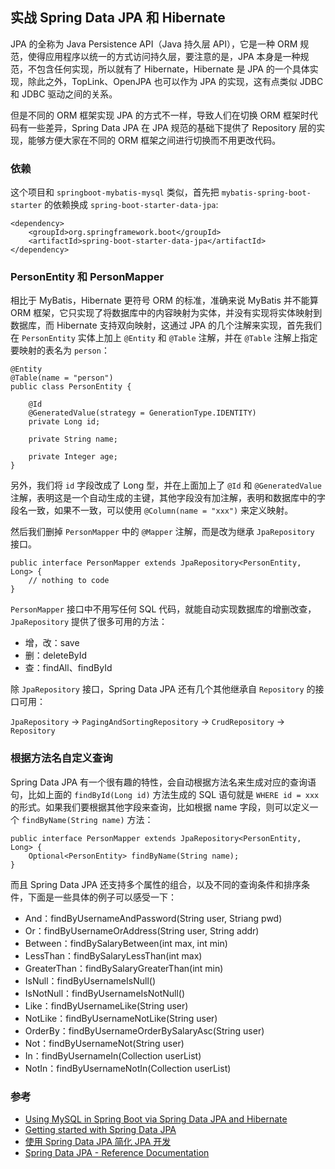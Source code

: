 ## 实战 Spring Data JPA 和 Hibernate

JPA 的全称为 Java Persistence API（Java 持久层 API），它是一种 ORM 规范，使得应用程序以统一的方式访问持久层，要注意的是，JPA 本身是一种规范，不包含任何实现，所以就有了 Hibernate，Hibernate 是 JPA 的一个具体实现，除此之外，TopLink、OpenJPA 也可以作为 JPA 的实现，这有点类似 JDBC 和 JDBC 驱动之间的关系。

但是不同的 ORM 框架实现 JPA 的方式不一样，导致人们在切换 ORM 框架时代码有一些差异，Spring Data JPA 在 JPA 规范的基础下提供了 Repository 层的实现，能够方便大家在不同的 ORM 框架之间进行切换而不用更改代码。

### 依赖

这个项目和 `springboot-mybatis-mysql` 类似，首先把 `mybatis-spring-boot-starter` 的依赖换成 `spring-boot-starter-data-jpa`:

```
<dependency>
    <groupId>org.springframework.boot</groupId>
    <artifactId>spring-boot-starter-data-jpa</artifactId>
</dependency>
```

### PersonEntity 和 PersonMapper

相比于 MyBatis，Hibernate 更符号 ORM 的标准，准确来说 MyBatis 并不能算 ORM 框架，它只实现了将数据库中的内容映射为实体，并没有实现将实体映射到数据库，而 Hibernate 支持双向映射，这通过 JPA 的几个注解来实现，首先我们在 `PersonEntity` 实体上加上 `@Entity` 和 `@Table` 注解，并在 `@Table` 注解上指定要映射的表名为 `person`：

```
@Entity
@Table(name = "person")
public class PersonEntity {

    @Id
    @GeneratedValue(strategy = GenerationType.IDENTITY)
    private Long id;
    
    private String name;
    
    private Integer age;
}
```

另外，我们将 `id` 字段改成了 Long 型，并在上面加上了 `@Id` 和 `@GeneratedValue` 注解，表明这是一个自动生成的主键，其他字段没有加注解，表明和数据库中的字段名一致，如果不一致，可以使用 `@Column(name = "xxx")` 来定义映射。

然后我们删掉 `PersonMapper` 中的 `@Mapper` 注解，而是改为继承 `JpaRepository` 接口。

```
public interface PersonMapper extends JpaRepository<PersonEntity, Long> {
    // nothing to code
}
```

`PersonMapper` 接口中不用写任何 SQL 代码，就能自动实现数据库的增删改查，`JpaRepository` 提供了很多可用的方法：

* 增，改：save
* 删：deleteById
* 查：findAll、findById

除 `JpaRepository` 接口，Spring Data JPA 还有几个其他继承自 `Repository` 的接口可用：

`JpaRepository` -> `PagingAndSortingRepository` -> `CrudRepository` -> `Repository`

### 根据方法名自定义查询

Spring Data JPA 有一个很有趣的特性，会自动根据方法名来生成对应的查询语句，比如上面的 `findById(Long id)` 方法生成的 SQL 语句就是 `WHERE id = xxx` 的形式。如果我们要根据其他字段来查询，比如根据 name 字段，则可以定义一个 `findByName(String name)` 方法：

```
public interface PersonMapper extends JpaRepository<PersonEntity, Long> {
    Optional<PersonEntity> findByName(String name);
}
```

而且 Spring Data JPA 还支持多个属性的组合，以及不同的查询条件和排序条件，下面是一些具体的例子可以感受一下：

* And：findByUsernameAndPassword(String user, Striang pwd)
* Or：findByUsernameOrAddress(String user, String addr)
* Between：findBySalaryBetween(int max, int min)
* LessThan：findBySalaryLessThan(int max)
* GreaterThan：findBySalaryGreaterThan(int min)
* IsNull：findByUsernameIsNull()
* IsNotNull：findByUsernameIsNotNull()
* Like：findByUsernameLike(String user)
* NotLike：findByUsernameNotLike(String user)
* OrderBy：findByUsernameOrderBySalaryAsc(String user)
* Not：findByUsernameNot(String user)
* In：findByUsernameIn(Collection<String> userList)
* NotIn：findByUsernameNotIn(Collection<String> userList)

### 参考

* [Using MySQL in Spring Boot via Spring Data JPA and Hibernate](http://blog.netgloo.com/2014/10/27/using-mysql-in-spring-boot-via-spring-data-jpa-and-hibernate/)
* [Getting started with Spring Data JPA](https://spring.io/blog/2011/02/10/getting-started-with-spring-data-jpa/)
* [使用 Spring Data JPA 简化 JPA 开发](https://www.ibm.com/developerworks/cn/opensource/os-cn-spring-jpa/)
* [Spring Data JPA - Reference Documentation](https://docs.spring.io/spring-data/jpa/docs/current/reference/html/)